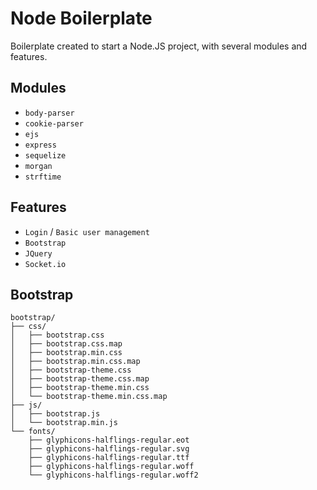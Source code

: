 Node Boilerplate
================
Boilerplate created to start a Node.JS project, with several modules and features.

## Modules
- `body-parser`
- `cookie-parser`
- `ejs`
- `express`
- `sequelize`
- `morgan`
- `strftime`

## Features
- `Login` / `Basic user management`
- `Bootstrap`
- `JQuery`
- `Socket.io`

## Bootstrap
```
bootstrap/
├── css/
│   ├── bootstrap.css
│   ├── bootstrap.css.map
│   ├── bootstrap.min.css
│   ├── bootstrap.min.css.map
│   ├── bootstrap-theme.css
│   ├── bootstrap-theme.css.map
│   ├── bootstrap-theme.min.css
│   └── bootstrap-theme.min.css.map
├── js/
│   ├── bootstrap.js
│   └── bootstrap.min.js
└── fonts/
    ├── glyphicons-halflings-regular.eot
    ├── glyphicons-halflings-regular.svg
    ├── glyphicons-halflings-regular.ttf
    ├── glyphicons-halflings-regular.woff
    └── glyphicons-halflings-regular.woff2
```
